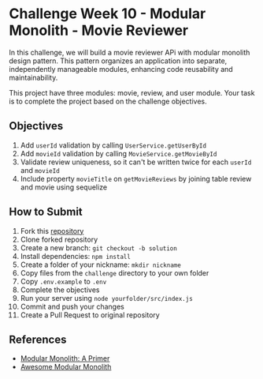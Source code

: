 # Challenge Week 10 - Modular Monolith - Movie Reviewer
In this challenge, we will build a movie reviewer APi with modular monolith design pattern. This pattern organizes an application into separate, independently manageable modules, enhancing code reusability and maintainability. 

This project have three modules: movie, review, and user module. Your task is to complete the project based on the challenge objectives.

## Objectives
1. Add `userId` validation by calling `UserService.getUserById`
2. Add `movieId` validation by calling `MovieService.getMovieById`
3. Validate review uniqueness, so it can't be written twice for each `userId` and `movieId`
4. Include property `movieTitle` on `getMovieReviews` by joining table review and movie using sequelize

## How to Submit

1. Fork this [repository](https://github.com/arifintahu/msib-challenge-week-10)
2. Clone forked repository
3. Create a new branch: `git checkout -b solution`
4. Install dependencies: `npm install`
5. Create a folder of your nickname: `mkdir nickname`
6. Copy files from the `challenge` directory to your own folder
7. Copy `.env.example` to `.env`
8. Complete the objectives
9. Run your server using `node yourfolder/src/index.js`
10. Commit and push your changes
11. Create a Pull Request to original repository

## References
- [Modular Monolith: A Primer](https://www.kamilgrzybek.com/blog/posts/modular-monolith-primer)
- [Awesome Modular Monolith](https://awesome-architecture.com/modular-monolith/#articles)
